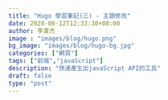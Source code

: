 ```yaml
---
title: "Hugo 學習筆記(三) - 主題修改"
date: 2020-06-12T12:33:30+08:00
author: 李韋杰
image : "images/blog/hugo.png"
bg_image: "images/blog/hugo-bg.jpg"
categories: ["網頁"]
tags: ["前端","javaScript"]
description: "快速產生出javaScript API的工具"
draft: false
type: "post"
---
```

